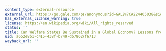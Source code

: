 ```yaml
---
content_type: external-resource
external_url: https://go.gale.com/ps/anonymous?id=GALE%7CA224405038&sid=googleScholar&v=2.1&it=r&linkaccess=abs&issn=00323195&p=AONE&sw=w
has_external_license_warning: true
license: https://en.wikipedia.org/wiki/All_rights_reserved
status: ''
title: Can Welfare States Be Sustained in a Global Economy? Lessons from Scandinavia
uid: a652e8b1-c415-438f-b749-db78627f6713
wayback_url: ''
---
```

